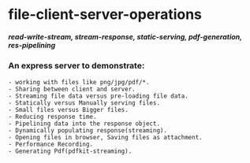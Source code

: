 # file-client-server-operations

##### read-write-stream, stream-response, static-serving, pdf-generation, res-pipelining

### An express server to demonstrate:

    - working with files like png/jpg/pdf/*.
    - Sharing between client and server.
    - Streaming file data versus pre-loading file data.
    - Statically versus Manually serving files.
    - Small files versus Bigger files.
    - Reducing response time.
    - Pipelining data into the response object.
    - Dynamically populating response(streaming).
    - Opening files in browser, Saving files as attachment.
    - Performance Recording.
    - Generating Pdf(pdfkit-streaming).
